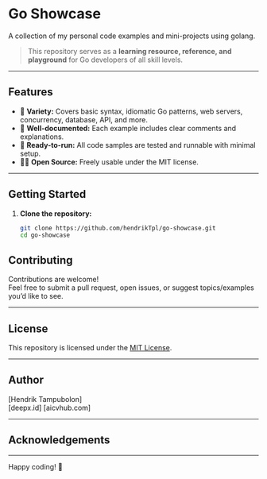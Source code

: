 # Go Showcase

A collection of my personal code examples and mini-projects using golang.  

> This repository serves as a **learning resource, reference, and playground** for Go developers of all skill levels.

---

## Features

- 🧩 **Variety:** Covers basic syntax, idiomatic Go patterns, web servers, concurrency, database, API, and more.
- 📝 **Well-documented:** Each example includes clear comments and explanations.
- 🚀 **Ready-to-run:** All code samples are tested and runnable with minimal setup.
- 🧑‍💻 **Open Source:** Freely usable under the MIT license.

---

## Getting Started

1. **Clone the repository:**
    ```bash
    git clone https://github.com/hendrikTpl/go-showcase.git
    cd go-showcase
    ```

## Contributing

Contributions are welcome!  
Feel free to submit a pull request, open issues, or suggest topics/examples you’d like to see.

---

## License

This repository is licensed under the [MIT License](LICENSE).

---

## Author

[Hendrik Tampubolon]  
[deepx.id]
[aicvhub.com]

---

## Acknowledgements


---

Happy coding! 🚀
